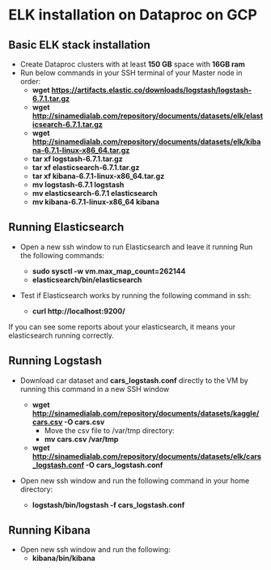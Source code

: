 # ELK installation on Dataproc on GCP

## Basic ELK stack installation
* Create Dataproc clusters with at least **150 GB** space with **16GB ram**
* Run below commands in your SSH terminal of your Master node in order:
  * **wget https://artifacts.elastic.co/downloads/logstash/logstash-6.7.1.tar.gz**
  * **wget http://sinamedialab.com/repository/documents/datasets/elk/elasticsearch-6.7.1.tar.gz**
  * **wget http://sinamedialab.com/repository/documents/datasets/elk/kibana-6.7.1-linux-x86_64.tar.gz**
  * **tar xf logstash-6.7.1.tar.gz**
  * **tar xf elasticsearch-6.7.1.tar.gz**
  * **tar xf kibana-6.7.1-linux-x86_64.tar.gz**
  * **mv logstash-6.7.1 logstash**
  * **mv elasticsearch-6.7.1 elasticsearch**
  * **mv kibana-6.7.1-linux-x86_64 kibana**

## Running Elasticsearch
* Open a new ssh window to run Elasticsearch and leave it running
Run the following commands:

  * **sudo sysctl -w vm.max_map_count=262144**
  * **elasticsearch/bin/elasticsearch**

* Test if Elasticsearch works by running the following command in ssh:
  * **curl http://localhost:9200/**

If you can see some reports about your elasticsearch, it means your elasticsearch running correctly.

## Running Logstash
* Download car dataset and **cars_logstash.conf** directly to the VM by running this command in a new SSH window
  * **wget http://sinamedialab.com/repository/documents/datasets/kaggle/cars.csv -O cars.csv**
    * Move the csv file to /var/tmp directory:
    * **mv cars.csv /var/tmp** 
  * **wget http://sinamedialab.com/repository/documents/datasets/elk/cars_logstash.conf -O cars_logstash.conf**

* Open new ssh window and run the following command in your home directory:
  * **logstash/bin/logstash -f  cars_logstash.conf**

## Running Kibana
* Open new ssh window and run the following:
  * **kibana/bin/kibana**

